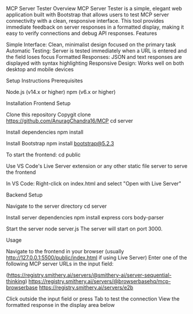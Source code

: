 MCP Server Tester
Overview
MCP Server Tester is a simple, elegant web application built with Bootstrap that allows users to test MCP server connectivity with a clean, responsive interface. This tool provides immediate feedback on server responses in a formatted display, making it easy to verify connections and debug API responses.
Features

Simple Interface: Clean, minimalist design focused on the primary task
Automatic Testing: Server is tested immediately when a URL is entered and the field loses focus
Formatted Responses: JSON and text responses are displayed with syntax highlighting
Responsive Design: Works well on both desktop and mobile devices

Setup Instructions
Prerequisites

Node.js (v14.x or higher)
npm (v6.x or higher)

Installation
Frontend Setup

Clone this repository
Copygit clone https://github.com/AnuragChandra16/MCP
cd server

Install dependencies
npm install

Install Bootstrap
npm install bootstrap@5.2.3

To start the frontend:
cd public

Use VS Code's Live Server extension or any other static file server to serve the frontend

In VS Code: Right-click on index.html and select "Open with Live Server"



Backend Setup

Navigate to the server directory
cd server

Install server dependencies
npm install express cors body-parser

Start the server
node server.js
The server will start on port 3000.

Usage

Navigate to the frontend in your browser (usually http://127.0.0.1:5500/public/index.html if using Live Server)
Enter one of the following MCP server URLs in the input field:

(https://registry.smithery.ai/servers/@smithery-ai/server-sequential-thinking)
https://registry.smithery.ai/servers/@browserbasehq/mcp-browserbase
https://registry.smithery.ai/servers/e2b


Click outside the input field or press Tab to test the connection
View the formatted response in the display area below

